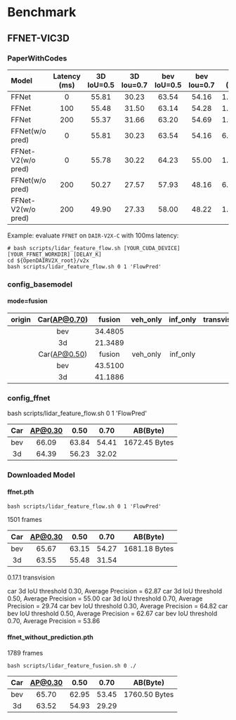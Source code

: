 # Benchmark

## FFNET-VIC3D

### PaperWithCodes

| Model              | Latency (ms) | 3D IoU=0.5 | 3D Iou=0.7 | bev IoU=0.5 | bev Iou=0.7 | AB (Byte) |
| :----------------- | :----------: | :--------: | :--------: | :---------: | :---------: | :-------: |
| FFNet              |      0       |   55.81    |   30.23    |    63.54    |    54.16    |  1.2×105  |
| FFNet              |     100      |   55.48    |   31.50    |    63.14    |    54.28    |  1.2×105  |
| FFNet              |     200      |   55.37    |   31.66    |    63.20    |    54.69    |  1.2×105  |
| FFNet(w/o pred)    |      0       |   55.81    |   30.23    |    63.54    |    54.16    |  6.2×104  |
| FFNet-V2(w/o pred) |      0       |   55.78    |   30.22    |    64.23    |    55.00    |  1.2×105  |
| FFNet(w/o pred)    |     200      |   50.27    |   27.57    |    57.93    |    48.16    |  6.2×104  |
| FFNet-V2(w/o pred) |     200      |   49.90    |   27.33    |    58.00    |    48.22    |  1.2×105  |

Example: evaluate `FFNET` on `DAIR-V2X-C` with 100ms latency:

```shell
# bash scripts/lidar_feature_flow.sh [YOUR_CUDA_DEVICE] [YOUR_FFNET_WORKDIR] [DELAY_K]
cd ${OpenDAIRV2X_root}/v2x
bash scripts/lidar_feature_flow.sh 0 1 'FlowPred'
```

### config_basemodel

#### mode=fusion

| origin | Car(AP@0.70) | fusion  | veh_only | inf_only | transvision | Car(AP@0.70) | fusion  | veh_only | inf_only |
| :----: | :----------: | :-----: | :------: | :------: | :---------: | :----------: | :-----: | :------: | :------: |
|        |     bev      | 34.4805 |          |          |             |     bev      | 40.5926 | 32.9987  |  1.2987  |
|        |      3d      | 21.3489 |          |          |             |      3d      | 22.0547 | 21.1024  |  1.2987  |
|        | Car(AP@0.50) | fusion  | veh_only | inf_only |             | Car(AP@0.50) | fusion  | veh_only | inf_only |
|        |     bev      | 43.5100 |          |          |             |     bev      | 43.5164 | 35.0143  |  6.5574  |
|        |      3d      | 41.1886 |          |          |             |      3d      | 40.8895 | 33.9840  |  4.5455  |

### config_ffnet

bash scripts/lidar_feature_flow.sh 0 1 'FlowPred'

| Car | AP@0.30 | 0.50  | 0.70  |   AB(Byte)    |
| :-: | :-----: | :---: | :---: | :-----------: |
| bev |  66.09  | 63.84 | 54.41 | 1672.45 Bytes |
| 3d  |  64.39  | 56.23 | 32.02 |               |

### Downloaded Model

#### ffnet.pth

```shell
bash scripts/lidar_feature_flow.sh 0 1 'FlowPred'
```

1501 frames

| Car | AP@0.30 | 0.50  | 0.70  |   AB(Byte)    |
| :-: | :-----: | :---: | :---: | :-----------: |
| bev |  65.67  | 63.15 | 54.27 | 1681.18 Bytes |
| 3d  |  63.55  | 55.48 | 31.54 |               |

0.17.1 transvision

car 3d IoU threshold 0.30, Average Precision = 62.87
car 3d IoU threshold 0.50, Average Precision = 55.00
car 3d IoU threshold 0.70, Average Precision = 29.74
car bev IoU threshold 0.30, Average Precision = 64.82
car bev IoU threshold 0.50, Average Precision = 62.67
car bev IoU threshold 0.70, Average Precision = 53.86

#### ffnet_without_prediction.pth

1789 frames

```shell
bash scripts/lidar_feature_fusion.sh 0 ./
```

| Car | AP@0.30 | 0.50  | 0.70  |   AB(Byte)    |
| :-: | :-----: | :---: | :---: | :-----------: |
| bev |  65.70  | 62.95 | 53.45 | 1760.50 Bytes |
| 3d  |  63.52  | 54.93 | 29.29 |               |
